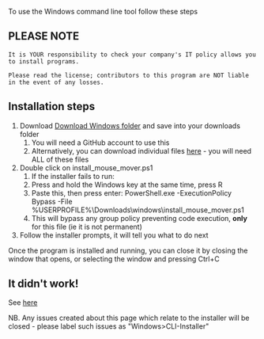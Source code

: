 To use the Windows command line tool follow these steps

## PLEASE NOTE

```
It is YOUR responsibility to check your company's IT policy allows you to install programs.

Please read the license; contributors to this program are NOT liable in the event of any losses.
```

## Installation steps
1. Download [Download Windows folder][windows-cli-download-url] and save into your downloads folder
    1. You will need a GitHub account to use this
    2. Alternatively, you can download individual files [here](https://github.com/nyxtryx/Mouse-Mover/tree/main/windows) - you will need ALL of these files
2. Double click on install_mouse_mover.ps1
    1. If the installer fails to run:
    2. Press and hold the Windows key at the same time, press R
    3. Paste this, then press enter: PowerShell.exe -ExecutionPolicy Bypass -File %USERPROFILE%\Downloads\windows\install_mouse_mover.ps1
    4. This will bypass any group policy preventing code execution, **only** for this file (ie it is not permanent)
3. Follow the installer prompts, it will tell you what to do next

Once the program is installed and running, you can close it by closing the window that opens, or selecting the window and pressing Ctrl+C

## It didn't work!

See [here](https://nyxtryx.github.io/Mouse-Mover/guides/report-a-bug)

NB. Any issues created about this page which relate to the installer will be closed - please label such issues as "Windows>CLI-Installer"

[windows-cli-download-url]: https://download-directory.github.io/?url=https%3A%2F%2Fgithub.com%2Fnyxtryx%2Fmouse-mover%2Ftree%2Fmain%2Fwindows "Download Windows CLI"
